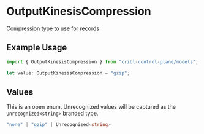 # OutputKinesisCompression

Compression type to use for records

## Example Usage

```typescript
import { OutputKinesisCompression } from "cribl-control-plane/models";

let value: OutputKinesisCompression = "gzip";
```

## Values

This is an open enum. Unrecognized values will be captured as the `Unrecognized<string>` branded type.

```typescript
"none" | "gzip" | Unrecognized<string>
```
